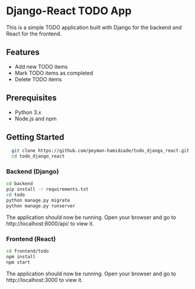 # Django-React TODO App

This is a simple TODO application built with Django for the backend and React for the frontend.

## Features

- Add new TODO items
- Mark TODO items as completed
- Delete TODO items

## Prerequisites

- Python 3.x
- Node.js and npm

## Getting Started

```bash
  git clone https://github.com/peyman-hamidzade/todo_django_react.git
  cd todo_django_react
```
### Backend (Django)


```bash
cd backend
pip install -r requirements.txt
cd todo
python manage.py migrate
python manage.py runserver
```
The application should now be running. Open your browser and go to http://localhost:8000/api/ to view it.

### Frontend (React)

```bash
cd frontend/todo
npm install
npm start
```
The application should now be running. Open your browser and go to http://localhost:3000 to view it.
